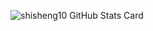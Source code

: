 ![shisheng10 GitHub Stats Card](https://github-readme-stats.vercel.app/api?username=shisheng10&count_private=true&show_icons=true&theme=ayu-mirage)

<!--
**shisheng10/shisheng10** is a ✨ _special_ ✨ repository because its `README.md` (this file) appears on your GitHub profile.

Here are some ideas to get you started:

- 🔭 I’m currently working on ...
- 🌱 I’m currently learning ...
- 👯 I’m looking to collaborate on ...
- 🤔 I’m looking for help with ...
- 💬 Ask me about ...
- 📫 How to reach me: ...
- 😄 Pronouns: ...
- ⚡ Fun fact: ...
-->
